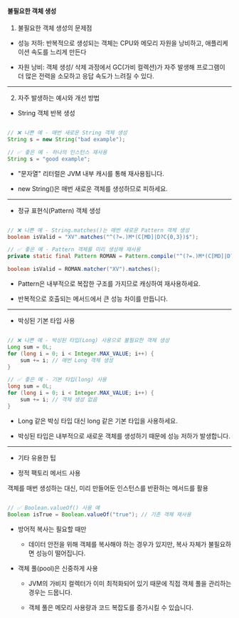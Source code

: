 #### 불필요한 객체 생성

1. 불필요한 객체 생성의 문제점

- 성능 저하: 반복적으로 생성되는 객체는 CPU와 메모리 자원을 낭비하고, 애플리케이션 속도를 느리게 만든다

- 자원 낭비: 객체 생성/ 삭제 과정에서 GC(가비 컬렉션)가 자주 발생해 프로그램이 더 많은 전력을 소모하고 응답 속도가 느려질 수 있다.

---

2. 자주 발생하는 예시와 개선 방법

- String 객체 반복 생성

```java

// ❌ 나쁜 예 - 매번 새로운 String 객체 생성
String s = new String("bad example");

// ✅ 좋은 예 - 하나의 인스턴스 재사용
String s = "good example";


```

- "문자열" 리터럴은 JVM 내부 캐시를 통해 재사용됩니다.

- new String()은 매번 새로운 객체를 생성하므로 피하세요.

---

- 정규 표현식(Pattern) 객체 생성

```java

// ❌ 나쁜 예 - String.matches()는 매번 새로운 Pattern 객체 생성
boolean isValid = "XV".matches("^(?=.)M*(C[MD]|D?C{0,3})$");

// ✅ 좋은 예 - Pattern 객체를 미리 생성해 재사용
private static final Pattern ROMAN = Pattern.compile("^(?=.)M*(C[MD]|D?C{0,3})$");

boolean isValid = ROMAN.matcher("XV").matches();

```

- Pattern은 내부적으로 복잡한 구조를 가지므로 캐싱하여 재사용하세요.

- 반복적으로 호출되는 메서드에서 큰 성능 차이를 만듭니다.

---

- 박싱된 기본 타입 사용

```java

// ❌ 나쁜 예 - 박싱된 타입(Long) 사용으로 불필요한 객체 생성
Long sum = 0L;
for (long i = 0; i < Integer.MAX_VALUE; i++) {
    sum += i; // 매번 Long 객체 생성
}

// ✅ 좋은 예 - 기본 타입(long) 사용
long sum = 0L;
for (long i = 0; i < Integer.MAX_VALUE; i++) {
    sum += i; // 객체 생성 없음
}

```

- Long 같은 박싱 타입 대신 long 같은 기본 타입을 사용하세요.

- 박싱된 타입은 내부적으로 새로운 객체를 생성하기 때문에 성능 저하가 발생합니다.

---

- 기타 유용한 팁

- 정적 팩토리 메서드 사용

객체를 매번 생성하는 대신, 미리 만들어둔 인스턴스를 반환하는 메서드를 활용

```java

// ✅ Boolean.valueOf() 사용 예
Boolean isTrue = Boolean.valueOf("true"); // 기존 객체 재사용

```

- 방어적 복사는 필요할 때만

  - 데이터 안전을 위해 객체를 복사해야 하는 경우가 있지만, 복사 자체가 불필요하면 성능이 떨어집니다.

- 객체 풀(pool)은 신중하게 사용

  - JVM의 가비지 컬렉터가 이미 최적화되어 있기 때문에 직접 객체 풀을 관리하는 경우는 드뭅니다.

  - 객체 풀은 메모리 사용량과 코드 복잡도를 증가시킬 수 있습니다.
